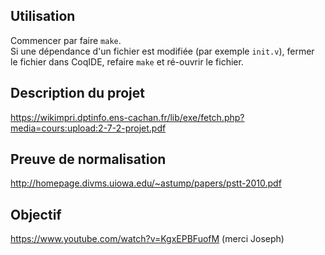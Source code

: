 Utilisation
-----------
Commencer par faire `make`.  
Si une dépendance d'un fichier est modifiée (par exemple `init.v`), fermer  
le fichier dans CoqIDE, refaire `make` et ré-ouvrir le fichier.

Description du projet
----------------------
https://wikimpri.dptinfo.ens-cachan.fr/lib/exe/fetch.php?media=cours:upload:2-7-2-projet.pdf

Preuve de normalisation
----------------------
http://homepage.divms.uiowa.edu/~astump/papers/pstt-2010.pdf

Objectif
---------------------
https://www.youtube.com/watch?v=KgxEPBFuofM (merci Joseph)
